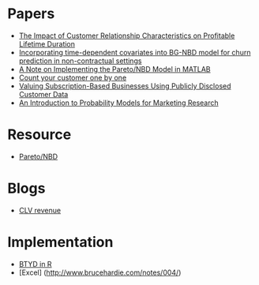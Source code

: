 # Papers
* [The Impact of Customer Relationship Characteristics on Profitable Lifetime Duration](https://pdfs.semanticscholar.org/e7e9/6f01cc48e69f028bb68a272399fd4c435933.pdf)
* [Incorporating time-dependent covariates into BG-NBD
model for churn prediction in non-contractual settings](http://steppechange.com/wp-content/uploads/2017/06/SSRN-id2905307.pdf)
* [A Note on Implementing the Pareto/NBD Model in MATLAB](http://www.brucehardie.com/notes/008/)
* [Count your customer one by one](http://merc.e.u-tokyo.ac.jp/mmrc/dp/pdf/MMRC76_2006.pdf)
* [Valuing Subscription-Based Businesses Using Publicly Disclosed Customer Data](https://papers.ssrn.com/sol3/Papers.cfm?abstract_id=2701093)
* [An Introduction to Probability Models for Marketing Research](http://www.brucehardie.com/talks/intro_tut_art_16_HO.pdf)

# Resource
* [Pareto/NBD](https://university.custora.com/for-marketers/clv/advanced/pareto-nbd)

# Blogs
* [CLV revenue](https://www.datascience.com/blog/intro-to-predictive-modeling-for-customer-lifetime-value)

# Implementation
* [BTYD in R](https://cran.r-project.org/web/packages/BTYD/vignettes/BTYD-walkthrough.pdf)
* [Excel] (http://www.brucehardie.com/notes/004/)
